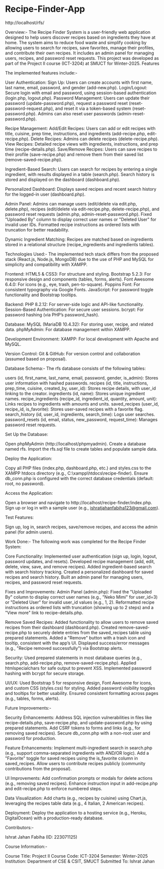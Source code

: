 # Recipe-Finder-App

http://localhost/rfs/



Overview:-
The Recipe Finder System is a user-friendly web application designed to help users discover recipes based on ingredients they have at home. The system aims to reduce food waste and simplify cooking by allowing users to search for recipes, save favorites, manage their profiles, and contribute their own recipes. It includes an admin panel for managing users, recipes, and password reset requests. This project was developed as part of the Project II course (ICT-3204) at SMUCT for Winter-2025.
Features

The implemented features include:-

User Authentication:
Sign Up: Users can create accounts with first name, last name, email, password, and gender (add-new.php).
Login/Logout: Secure login with email and password, using session-based authentication (login.php, logout.php).
Password Management: Users can update their password (update-password.php), request a password reset (reset-password-request.php), and reset it via a token-based system (reset-password.php). Admins can also reset user passwords (admin-reset-password.php).


Recipe Management:
Add/Edit Recipes: Users can add or edit recipes with title, cuisine, prep time, instructions, and ingredients (add-recipe.php, edit-recipe.php).
Delete Recipes: Admins can delete recipes (delete-recipe.php).
View Recipes: Detailed recipe views with ingredients, instructions, and prep time (recipe-details.php).
Save/Remove Recipes: Users can save recipes to their profile (save-recipe.php) and remove them from their saved list (remove-saved-recipe.php).


Ingredient-Based Search:
Users can search for recipes by entering a single ingredient, with results displayed in a table (search.php).
Search history is stored and displayed on the dashboard (dashboard.php).


Personalized Dashboard:
Displays saved recipes and recent search history for the logged-in user (dashboard.php).


Admin Panel:
Admins can manage users (edit/delete via edit.php, delete.php), recipes (edit/delete via edit-recipe.php, delete-recipe.php), and password reset requests (admin.php, admin-reset-password.php).
Fixed "Uploaded By" column to display correct user names or "Deleted User" for invalid user IDs.
Formatted recipe instructions as ordered lists with truncation for better readability.


Dynamic Ingredient Matching:
Recipes are matched based on ingredients stored in a relational structure (recipe_ingredients and ingredients tables).



Technologies Used:-
The implemented tech stack differs from the proposed stack (React.js, Node.js, MongoDB) due to the use of PHP and MySQL for simplicity and compatibility with XAMPP.

Frontend:
HTML5 & CSS3: For structure and styling.
Bootstrap 5.2.3: For responsive design and components (tables, forms, alerts).
Font Awesome 6.4.0: For icons (e.g., eye, trash, pen-to-square).
Poppins Font: For consistent typography via Google Fonts.
JavaScript: For password toggle functionality and Bootstrap tooltips.


Backend:
PHP 8.2.12: For server-side logic and API-like functionality.
Session-Based Authentication: For secure user sessions.
bcrypt: For password hashing (via PHP’s password_hash).


Database:
MySQL (MariaDB 10.4.32): For storing user, recipe, and related data.
phpMyAdmin: For database management within XAMPP.


Development Environment:
XAMPP: For local development with Apache and MySQL.


Version Control:
Git & GitHub: For version control and collaboration (assumed based on proposal).



Database Schema:-
The rfs database consists of the following tables:

users (id, first_name, last_name, email, password, gender, is_admin): Stores user information with hashed passwords.
recipes (id, title, instructions, prep_time, cuisine, created_by, user_id): Stores recipe details, with user_id linking to the creator.
ingredients (id, name): Stores unique ingredient names.
recipe_ingredients (recipe_id, ingredient_id, quantity, amount, unit): Links recipes to ingredients with amounts and units.
saved_recipes (user_id, recipe_id, is_favorite): Stores user-saved recipes with a favorite flag.
search_history (id, user_id, ingredients, search_time): Logs user searches.
password_resets (id, email, status, new_password, request_time): Manages password reset requests.


Set Up the Database:

Open phpMyAdmin (http://localhost/phpmyadmin).
Create a database named rfs.
Import the rfs.sql file to create tables and populate sample data.


Deploy the Application:

Copy all PHP files (index.php, dashboard.php, etc.) and styles.css to the XAMPP htdocs directory (e.g., C:\xampp\htdocs\recipe-finder).
Ensure db_conn.php is configured with the correct database credentials (default: root, no password).


Access the Application:

Open a browser and navigate to http://localhost/recipe-finder/index.php.
Sign up or log in with a sample user (e.g., ishratjahanfabiha123@gmail.com).


Test Features:

Sign up, log in, search recipes, save/remove recipes, and access the admin panel (for admin users).



Work Done:-
The following work was completed for the Recipe Finder System:

Core Functionality:
Implemented user authentication (sign up, login, logout, password updates, and resets).
Developed recipe management (add, edit, delete, view, save, and remove recipes).
Added ingredient-based search with search history tracking.
Created a personalized dashboard for saved recipes and search history.
Built an admin panel for managing users, recipes, and password reset requests.


Fixes and Improvements:
Admin Panel (admin.php):
Fixed the "Uploaded By" column to display correct user names (e.g., "Neko Mimi" for user_id=3) or "Deleted User" for invalid user_id values (e.g., 1, 2).
Reformatted recipe instructions as ordered lists with truncation (showing up to 2 steps) and a "View more" link to recipe-details.php.


Remove Saved Recipes:
Added functionality to allow users to remove saved recipes from their dashboard (dashboard.php).
Created remove-saved-recipe.php to securely delete entries from the saved_recipes table using prepared statements.
Added a "Remove" button with a trash icon and tooltip, consistent with the app’s UI.
Displayed success/error messages (e.g., "Recipe removed successfully") via Bootstrap alerts.




Security:
Used prepared statements in most database queries (e.g., search.php, add-recipe.php, remove-saved-recipe.php).
Applied htmlspecialchars for safe output to prevent XSS.
Implemented password hashing with bcrypt for secure storage.


UI/UX:
Used Bootstrap 5 for responsive design, Font Awesome for icons, and custom CSS (styles.css) for styling.
Added password visibility toggles and tooltips for better usability.
Ensured consistent formatting across pages (e.g., tables, forms, alerts).



Future Improvements:-

Security Enhancements:
Address SQL injection vulnerabilities in files like recipe-details.php, save-recipe.php, and update-password.php by using prepared statements.
Add CSRF tokens to forms and links (e.g., for removing saved recipes).
Secure db_conn.php with a non-root user and password for production.


Feature Enhancements:
Implement multi-ingredient search in search.php (e.g., support comma-separated ingredients with AND/OR logic).
Add a "Favorite" toggle for saved recipes using the is_favorite column in saved_recipes.
Allow users to contribute recipes publicly (community contributions from the proposal).


UI Improvements:
Add confirmation prompts or modals for delete actions (e.g., removing saved recipes).
Enhance instruction input in add-recipe.php and edit-recipe.php to enforce numbered steps.


Data Visualization:
Add charts (e.g., recipes by cuisine) using Chart.js, leveraging the recipes table data (e.g., 4 Italian, 2 American recipes).


Deployment:
Deploy the application to a hosting service (e.g., Heroku, DigitalOcean) with a production-ready database.



Contributors:-

Ishrat Jahan Fabiha (ID: 223071125)

Course Information:-

Course Title: Project II
Course Code: ICT-3204
Semester: Winter-2025
Institution: Department of CSE & CSIT, SMUCT
Submitted To: Ishrat Jahan
